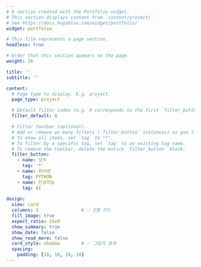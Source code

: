 ```yaml
---
# A section created with the Portfolio widget.
# This section displays content from `content/project/`.
# See https://docs.hugoblox.com/widget/portfolio/
widget: portfolio

# This file represents a page section.
headless: true

# Order that this section appears on the page.
weight: 20

title: ''
subtitle: ''

content:
  # Page type to display. E.g. project.
  page_type: project

  # Default filter index (e.g. 0 corresponds to the first `filter_button` instance below).
  filter_default: 0

  # Filter toolbar (optional).
  # Add or remove as many filters (`filter_button` instances) as you like.
  # To show all items, set `tag` to "*".
  # To filter by a specific tag, set `tag` to an existing tag name.
  # To remove the toolbar, delete the entire `filter_button` block.
  filter_button:
    - name: 모두
      tag: '*'
    - name: 파이썬
      tag: PYTHON
    - name: 인공지능
      tag: AI
   
design:
  view: card
  columns: 3                # ✅ 3열 카드
  fill_image: true
  aspect_ratio: 16x9
  show_summary: true
  show_date: false
  show_read_more: false
  card_style: shadow        # ✅ 그림자 효과
  spacing:
    padding: [10, 10, 10, 10]
---
```


